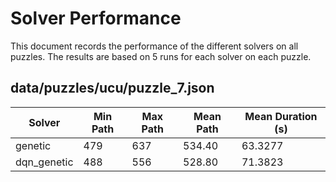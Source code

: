 # Solver Performance

This document records the performance of the different solvers on all puzzles. The results are based on 5 runs for each solver on each puzzle.

## data/puzzles/ucu/puzzle_7.json

| Solver | Min Path | Max Path | Mean Path | Mean Duration (s) |
|---|---|---|---|---|
| genetic | 479 | 637 | 534.40 | 63.3277 |
| dqn_genetic | 488 | 556 | 528.80 | 71.3823 |
